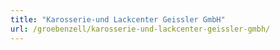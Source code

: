 ```yaml
---
title: "Karosserie-und Lackcenter Geissler GmbH"
url: /groebenzell/karosserie-und-lackcenter-geissler-gmbh/
---
```

